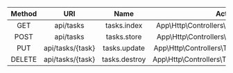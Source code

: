 |     Method     |       URI        |     Name      |                   Action                    | Middleware |
| :------------: | :--------------: | :-----------: | :-----------------------------------------: | :--------: |
|      GET       |    api/tasks     |  tasks.index  |  App\Http\Controllers\TaskController@index  |    api     |
|      POST      |    api/tasks     |  tasks.store  |  App\Http\Controllers\TaskController@store  |    api     |
|      PUT       | api/tasks/{task} | tasks.update  | App\Http\Controllers\TaskController@update  |    api     |
|     DELETE     | api/tasks/{task} | tasks.destroy | App\Http\Controllers\TaskController@destroy |    api     |
